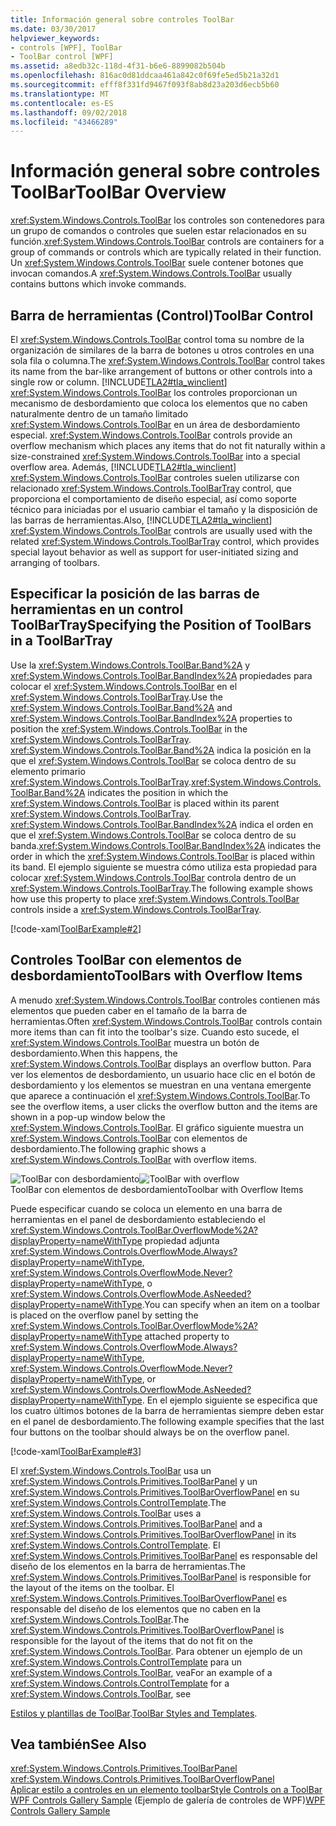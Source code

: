 ```yaml
---
title: Información general sobre controles ToolBar
ms.date: 03/30/2017
helpviewer_keywords:
- controls [WPF], ToolBar
- ToolBar control [WPF]
ms.assetid: a8edb32c-118d-4f31-b6e6-8899082b504b
ms.openlocfilehash: 816ac0d81ddcaa461a842c0f69fe5ed5b21a32d1
ms.sourcegitcommit: efff8f331fd9467f093f8ab8d23a203d6ecb5b60
ms.translationtype: MT
ms.contentlocale: es-ES
ms.lasthandoff: 09/02/2018
ms.locfileid: "43466289"
---
```

# <a name="toolbar-overview"></a><span data-ttu-id="07285-102">Información general sobre controles ToolBar</span><span class="sxs-lookup"><span data-stu-id="07285-102">ToolBar Overview</span></span>
<span data-ttu-id="07285-103"><xref:System.Windows.Controls.ToolBar> los controles son contenedores para un grupo de comandos o controles que suelen estar relacionados en su función.</span><span class="sxs-lookup"><span data-stu-id="07285-103"><xref:System.Windows.Controls.ToolBar> controls are containers for a group of commands or controls which are typically related in their function.</span></span> <span data-ttu-id="07285-104">Un <xref:System.Windows.Controls.ToolBar> suele contener botones que invocan comandos.</span><span class="sxs-lookup"><span data-stu-id="07285-104">A <xref:System.Windows.Controls.ToolBar> usually contains buttons which invoke commands.</span></span>  
  
  
<a name="ToolBarControl"></a>   
## <a name="toolbar-control"></a><span data-ttu-id="07285-105">Barra de herramientas (Control)</span><span class="sxs-lookup"><span data-stu-id="07285-105">ToolBar Control</span></span>  
 <span data-ttu-id="07285-106">El <xref:System.Windows.Controls.ToolBar> control toma su nombre de la organización de similares de la barra de botones u otros controles en una sola fila o columna.</span><span class="sxs-lookup"><span data-stu-id="07285-106">The <xref:System.Windows.Controls.ToolBar> control takes its name from the bar-like arrangement of buttons or other controls into a single row or column.</span></span> [!INCLUDE[TLA2#tla_winclient](../../../../includes/tla2sharptla-winclient-md.md)]<span data-ttu-id="07285-107"> <xref:System.Windows.Controls.ToolBar> los controles proporcionan un mecanismo de desbordamiento que coloca los elementos que no caben naturalmente dentro de un tamaño limitado <xref:System.Windows.Controls.ToolBar> en un área de desbordamiento especial.</span><span class="sxs-lookup"><span data-stu-id="07285-107"> <xref:System.Windows.Controls.ToolBar> controls provide an overflow mechanism which places any items that do not fit naturally within a size-constrained <xref:System.Windows.Controls.ToolBar> into a special overflow area.</span></span> <span data-ttu-id="07285-108">Además, [!INCLUDE[TLA2#tla_winclient](../../../../includes/tla2sharptla-winclient-md.md)] <xref:System.Windows.Controls.ToolBar> controles suelen utilizarse con relacionado <xref:System.Windows.Controls.ToolBarTray> control, que proporciona el comportamiento de diseño especial, así como soporte técnico para iniciadas por el usuario cambiar el tamaño y la disposición de las barras de herramientas.</span><span class="sxs-lookup"><span data-stu-id="07285-108">Also, [!INCLUDE[TLA2#tla_winclient](../../../../includes/tla2sharptla-winclient-md.md)] <xref:System.Windows.Controls.ToolBar> controls are usually used with the related <xref:System.Windows.Controls.ToolBarTray> control, which provides special layout behavior as well as support for user-initiated sizing and arranging of toolbars.</span></span>  
  
<a name="Creating_ToolBars"></a>   
## <a name="specifying-the-position-of-toolbars-in-a-toolbartray"></a><span data-ttu-id="07285-109">Especificar la posición de las barras de herramientas en un control ToolBarTray</span><span class="sxs-lookup"><span data-stu-id="07285-109">Specifying the Position of ToolBars in a ToolBarTray</span></span>  
 <span data-ttu-id="07285-110">Use la <xref:System.Windows.Controls.ToolBar.Band%2A> y <xref:System.Windows.Controls.ToolBar.BandIndex%2A> propiedades para colocar el <xref:System.Windows.Controls.ToolBar> en el <xref:System.Windows.Controls.ToolBarTray>.</span><span class="sxs-lookup"><span data-stu-id="07285-110">Use the <xref:System.Windows.Controls.ToolBar.Band%2A> and <xref:System.Windows.Controls.ToolBar.BandIndex%2A> properties to position the <xref:System.Windows.Controls.ToolBar> in the <xref:System.Windows.Controls.ToolBarTray>.</span></span> <span data-ttu-id="07285-111"><xref:System.Windows.Controls.ToolBar.Band%2A> indica la posición en la que el <xref:System.Windows.Controls.ToolBar> se coloca dentro de su elemento primario <xref:System.Windows.Controls.ToolBarTray>.</span><span class="sxs-lookup"><span data-stu-id="07285-111"><xref:System.Windows.Controls.ToolBar.Band%2A> indicates the position in which the <xref:System.Windows.Controls.ToolBar> is placed within its parent <xref:System.Windows.Controls.ToolBarTray>.</span></span> <span data-ttu-id="07285-112"><xref:System.Windows.Controls.ToolBar.BandIndex%2A> indica el orden en que el <xref:System.Windows.Controls.ToolBar> se coloca dentro de su banda.</span><span class="sxs-lookup"><span data-stu-id="07285-112"><xref:System.Windows.Controls.ToolBar.BandIndex%2A> indicates the order in which the <xref:System.Windows.Controls.ToolBar> is placed within its band.</span></span> <span data-ttu-id="07285-113">El ejemplo siguiente se muestra cómo utiliza esta propiedad para colocar <xref:System.Windows.Controls.ToolBar> controla dentro de un <xref:System.Windows.Controls.ToolBarTray>.</span><span class="sxs-lookup"><span data-stu-id="07285-113">The following example shows how use this property to place <xref:System.Windows.Controls.ToolBar> controls inside a <xref:System.Windows.Controls.ToolBarTray>.</span></span>  
  
 [!code-xaml[ToolBarExample#2](../../../../samples/snippets/csharp/VS_Snippets_Wpf/ToolBarExample/CS/Pane1.xaml#2)]  
  
<a name="ToolBars_with_Overflow_Items"></a>   
## <a name="toolbars-with-overflow-items"></a><span data-ttu-id="07285-114">Controles ToolBar con elementos de desbordamiento</span><span class="sxs-lookup"><span data-stu-id="07285-114">ToolBars with Overflow Items</span></span>  
 <span data-ttu-id="07285-115">A menudo <xref:System.Windows.Controls.ToolBar> controles contienen más elementos que pueden caber en el tamaño de la barra de herramientas.</span><span class="sxs-lookup"><span data-stu-id="07285-115">Often <xref:System.Windows.Controls.ToolBar> controls contain more items than can fit into the toolbar's size.</span></span> <span data-ttu-id="07285-116">Cuando esto sucede, el <xref:System.Windows.Controls.ToolBar> muestra un botón de desbordamiento.</span><span class="sxs-lookup"><span data-stu-id="07285-116">When this happens, the <xref:System.Windows.Controls.ToolBar> displays an overflow button.</span></span> <span data-ttu-id="07285-117">Para ver los elementos de desbordamiento, un usuario hace clic en el botón de desbordamiento y los elementos se muestran en una ventana emergente que aparece a continuación el <xref:System.Windows.Controls.ToolBar>.</span><span class="sxs-lookup"><span data-stu-id="07285-117">To see the overflow items, a user clicks the overflow button and the items are shown in a pop-up window below the <xref:System.Windows.Controls.ToolBar>.</span></span> <span data-ttu-id="07285-118">El gráfico siguiente muestra un <xref:System.Windows.Controls.ToolBar> con elementos de desbordamiento.</span><span class="sxs-lookup"><span data-stu-id="07285-118">The following graphic shows a <xref:System.Windows.Controls.ToolBar> with overflow items.</span></span>  
  
 <span data-ttu-id="07285-119">![ToolBar con desbordamiento](../../../../docs/framework/wpf/controls/media/toolbarwithoverflowitem.png "ToolbarWithOverflowItem")</span><span class="sxs-lookup"><span data-stu-id="07285-119">![ToolBar with overflow](../../../../docs/framework/wpf/controls/media/toolbarwithoverflowitem.png "ToolbarWithOverflowItem")</span></span>  
<span data-ttu-id="07285-120">ToolBar con elementos de desbordamiento</span><span class="sxs-lookup"><span data-stu-id="07285-120">Toolbar with Overflow Items</span></span>  
  
 <span data-ttu-id="07285-121">Puede especificar cuando se coloca un elemento en una barra de herramientas en el panel de desbordamiento estableciendo el <xref:System.Windows.Controls.ToolBar.OverflowMode%2A?displayProperty=nameWithType> propiedad adjunta <xref:System.Windows.Controls.OverflowMode.Always?displayProperty=nameWithType>, <xref:System.Windows.Controls.OverflowMode.Never?displayProperty=nameWithType>, o <xref:System.Windows.Controls.OverflowMode.AsNeeded?displayProperty=nameWithType>.</span><span class="sxs-lookup"><span data-stu-id="07285-121">You can specify when an item on a toolbar is placed on the overflow panel by setting the <xref:System.Windows.Controls.ToolBar.OverflowMode%2A?displayProperty=nameWithType> attached property to <xref:System.Windows.Controls.OverflowMode.Always?displayProperty=nameWithType>, <xref:System.Windows.Controls.OverflowMode.Never?displayProperty=nameWithType>, or <xref:System.Windows.Controls.OverflowMode.AsNeeded?displayProperty=nameWithType>.</span></span> <span data-ttu-id="07285-122">En el ejemplo siguiente se especifica que los cuatro últimos botones de la barra de herramientas siempre deben estar en el panel de desbordamiento.</span><span class="sxs-lookup"><span data-stu-id="07285-122">The following example specifies that the last four buttons on the toolbar should always be on the overflow panel.</span></span>  
  
 [!code-xaml[ToolBarExample#3](../../../../samples/snippets/csharp/VS_Snippets_Wpf/ToolBarExample/CS/Pane1.xaml#3)]  
  
 <span data-ttu-id="07285-123">El <xref:System.Windows.Controls.ToolBar> usa un <xref:System.Windows.Controls.Primitives.ToolBarPanel> y un <xref:System.Windows.Controls.Primitives.ToolBarOverflowPanel> en su <xref:System.Windows.Controls.ControlTemplate>.</span><span class="sxs-lookup"><span data-stu-id="07285-123">The <xref:System.Windows.Controls.ToolBar> uses a <xref:System.Windows.Controls.Primitives.ToolBarPanel> and a <xref:System.Windows.Controls.Primitives.ToolBarOverflowPanel> in its <xref:System.Windows.Controls.ControlTemplate>.</span></span>  <span data-ttu-id="07285-124">El <xref:System.Windows.Controls.Primitives.ToolBarPanel> es responsable del diseño de los elementos en la barra de herramientas.</span><span class="sxs-lookup"><span data-stu-id="07285-124">The <xref:System.Windows.Controls.Primitives.ToolBarPanel> is responsible for the layout of the items on the toolbar.</span></span>  <span data-ttu-id="07285-125">El <xref:System.Windows.Controls.Primitives.ToolBarOverflowPanel> es responsable del diseño de los elementos que no caben en la <xref:System.Windows.Controls.ToolBar>.</span><span class="sxs-lookup"><span data-stu-id="07285-125">The <xref:System.Windows.Controls.Primitives.ToolBarOverflowPanel> is responsible for the layout of the items that do not fit on the <xref:System.Windows.Controls.ToolBar>.</span></span> <span data-ttu-id="07285-126">Para obtener un ejemplo de un <xref:System.Windows.Controls.ControlTemplate> para un <xref:System.Windows.Controls.ToolBar>, vea</span><span class="sxs-lookup"><span data-stu-id="07285-126">For an example of a <xref:System.Windows.Controls.ControlTemplate> for a <xref:System.Windows.Controls.ToolBar>, see</span></span>  
  
 <span data-ttu-id="07285-127">[Estilos y plantillas de ToolBar](../../../../docs/framework/wpf/controls/toolbar-styles-and-templates.md).</span><span class="sxs-lookup"><span data-stu-id="07285-127">[ToolBar Styles and Templates](../../../../docs/framework/wpf/controls/toolbar-styles-and-templates.md).</span></span>  
  
## <a name="see-also"></a><span data-ttu-id="07285-128">Vea también</span><span class="sxs-lookup"><span data-stu-id="07285-128">See Also</span></span>  
 <xref:System.Windows.Controls.Primitives.ToolBarPanel>  
 <xref:System.Windows.Controls.Primitives.ToolBarOverflowPanel>  
 [<span data-ttu-id="07285-129">Aplicar estilo a controles en un elemento toolbar</span><span class="sxs-lookup"><span data-stu-id="07285-129">Style Controls on a ToolBar</span></span>](../../../../docs/framework/wpf/controls/how-to-style-controls-on-a-toolbar.md)  
 <span data-ttu-id="07285-130">[WPF Controls Gallery Sample](https://go.microsoft.com/fwlink/?LinkID=160053) (Ejemplo de galería de controles de WPF)</span><span class="sxs-lookup"><span data-stu-id="07285-130">[WPF Controls Gallery Sample](https://go.microsoft.com/fwlink/?LinkID=160053)</span></span>

